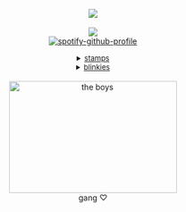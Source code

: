 <div align="center">

![](https://komarev.com/ghpvc/?username=ennis-del-mar&color=f2ddb6&style=plastic&label=✧&base=600)<br>
<br>
<img src="https://file.garden/aEiyzAAiJQqbXoUF/brokeback"><br>
[![spotify-github-profile](https://spotify-github-profile.kittinanx.com/api/view?uid=31blrcsa5a2jfah66gxcy2gdm6he&cover_image=true&theme=novatorem&show_offline=true&background_color=121212&interchange=false&bar_color=b09987&bar_color_cover=false)](https://github.com/kittinan/spotify-github-profile)

<details><summary style="font-size: 13px;" class="mb8"><u>stamps</u> </summary>

<p>
sorry if stamps are repeated i'm kidna stupi d.<br>
<img src="https://camo.githubusercontent.com/cc311d12be8ba74683996d5e3efa3e32b12d3b24b85f3121d52a83d31c374658/68747470733a2f2f66696c652e67617264656e2f5a7663392d5f426b476c3438674153742f74756d626c725f33666139663834386134636339343636396637386534313436373938633961665f37343264633137635f3130302e6a7067"><img src="https://camo.githubusercontent.com/499c4b4f2d53c1ab9f1fab9bdbd432ccbec8fa6f609d0911ac08afe9b08b1cc1/68747470733a2f2f66696c652e67617264656e2f5a7663392d5f426b476c3438674153742f74756d626c725f32346530313239313531323636363435366361313739326462326130396563395f61326466373361315f3130302e706e67"><img src="https://camo.githubusercontent.com/a098b7e8c409c00147cb939be470b2a9e6d1a4da8aa723a1ef35724b780cd13f/68747470733a2f2f66696c652e67617264656e2f5a7663392d5f426b476c3438674153742f74756d626c725f39653464613432363663623833323464306633616632633231343732303830635f34316136666361305f3130302e706e67"><img src="https://camo.githubusercontent.com/97808b82dc1c0578fd484e636e234589db1b3ec6a73e42c797dbc4cc6033651f/68747470733a2f2f66696c652e67617264656e2f5a7663392d5f426b476c3438674153742f676c6f77666163652e676966"><img src="https://camo.githubusercontent.com/e99c5e1a54c541fce65ec905e8788c57552082639ddbb430d54c717ac2a88787/68747470733a2f2f66696c652e67617264656e2f5a7663392d5f426b476c3438674153742f456c657068616e742d7374616d702e676966"><img src="https://camo.githubusercontent.com/c58fa86c85bf92e7c81421a988b7f7250043f7081770ede505488559fd991df7/68747470733a2f2f66696c652e67617264656e2f5a7663392d5f426b476c3438674153742f74756d626c725f33353230653562356330623638663761336666656665653737326638333361305f61336539663965365f3130302e77656270"><img src="https://camo.githubusercontent.com/bbccb36265d65ef47776f022e8dd1c40ea4793edf038aebcb64f2d28818450d7/68747470733a2f2f66696c652e67617264656e2f5a7663392d5f426b476c3438674153742f633131346461333164636439393761643666663639626230613138303338633466363232386437342e706e67"><img src="https://camo.githubusercontent.com/de83394d71a4c79f1b9a264d61fa05ef6e660ca68566d60e8ffce4ca15778fe5/68747470733a2f2f66696c652e67617264656e2f5a7663392d5f426b476c3438674153742f623239366164343665646163366338353432363532613237363136306265363334383564313139322e706e67"><img src="https://camo.githubusercontent.com/ae7f85aa2d84de9abd40b6b3661e572e56298854ad857b9aebaa58080cea165a/68747470733a2f2f66696c652e67617264656e2f5a7663392d5f426b476c3438674153742f34336562303066342e706e67"><img src="https://camo.githubusercontent.com/21f67238eb5ca18221ec1cd0d8601630a853513fd17109cd9fa6b670e6a61829/68747470733a2f2f66696c652e67617264656e2f5a7663392d5f426b476c3438674153742f6231332e706e67"><img src="https://camo.githubusercontent.com/447b059c25a39ce23bc1158f8a833f895f875f29adb0221bf633bf374240e27b/68747470733a2f2f66696c652e67617264656e2f5a7663392d5f426b476c3438674153742f74756d626c725f32346364386366396263346264613162383861356634616265616430313565635f61643332373231375f3130302e6a7067"><img src="https://camo.githubusercontent.com/f902bdb14d2cb47135bdf52ead1cab3a7a21a5a2a29c9be62ce61b6d5a66655e/68747470733a2f2f66696c652e67617264656e2f5a7663392d5f426b476c3438674153742f346463666632656130663163383339303466326330663738346536643433333539633065383932382e676966"><img src="https://camo.githubusercontent.com/f7623acacedb065d0cb6a21b5ff1f5e98505c6d0656ceacbccfb830b577ce254/68747470733a2f2f66696c652e67617264656e2f5a7663392d5f426b476c3438674153742f623731336463653332303437383463383162303436383235616633623363376363666537386466392e676966"><img src="https://camo.githubusercontent.com/e93ead2f1c19ef1c7484294f858c2262859d5e751831c98aea53490476834a75/68747470733a2f2f66696c652e67617264656e2f5a7663392d5f426b476c3438674153742f373564666132303736616433393461383061356563316130303039393631333230373635643636612e676966"><img src="https://camo.githubusercontent.com/1a2943fecade7135d00a99947b3b40d8ba0bf602161d593c946d3f652940866a/68747470733a2f2f66696c652e67617264656e2f5a7663392d5f426b476c3438674153742f74756d626c725f696e6c696e655f6f6e74346d77365373773175357276776a5f3530302e676966"><img src="https://camo.githubusercontent.com/b732639b40b9dd180f63a7932ac73c6dcb0723d38e49465f5385102336134620/68747470733a2f2f66696c652e67617264656e2f5a7663392d5f426b476c3438674153742f73696d6f6e2e676966"><img src="https://camo.githubusercontent.com/a6fcb94e5c9d1848bf4752b9f5e6f0f1214b3ddb9d20c6ebe2609c71d0d685ce/68747470733a2f2f66696c652e67617264656e2f5a7663392d5f426b476c3438674153742f643438633631626261343761646234356435373033313030623537636639623635353433363831342e706e67"><img src="https://camo.githubusercontent.com/f92aaacdfc3856beed3bb00194c9dc04bc4d37bc44d96c084562a5f2513f4c14/68747470733a2f2f66696c652e67617264656e2f5a7663392d5f426b476c3438674153742f6775696e65612e676966"><img src="https://camo.githubusercontent.com/f332484c1b89c0d65b6b75cc15034f6874a58fa80aeb4a696987759562ca6697/68747470733a2f2f66696c652e67617264656e2f5a7663392d5f426b476c3438674153742f6c75762d7a6f6d62696573312e6a7067"><img src="https://camo.githubusercontent.com/618aa25221dcebfd3cac8f0ee519d744247f0bb8fcff706ebb0471a12108e3b9/68747470733a2f2f66696c652e67617264656e2f5a7663392d5f426b476c3438674153742f656d6f73686176656665656c696e68322e676966"><img src="https://camo.githubusercontent.com/a232b5795e48b4ee2c46ea37e4ed7db80fed91f8a274c020ed4c9320591f4365/68747470733a2f2f66696c652e67617264656e2f5a7663392d5f426b476c3438674153742f6361727365617468656164726573742e6a7067"><img src="https://camo.githubusercontent.com/8b76dbec2d4462f1ace0df0ef1197ac6f8a4fe9ed0308cfa03b6af1910c979dd/68747470733a2f2f66696c652e67617264656e2f5a7663392d5f426b476c3438674153742f7072696e636573732e676966"><img src="https://camo.githubusercontent.com/5aa41693ea6f641fc727fc9cc9e90a8d82390f1974ca3c0d6b9c57a6bb01381e/68747470733a2f2f66696c652e67617264656e2f5a7663392d5f426b476c3438674153742f333839323439313531343034636663363937626164336566333130636530643537616637376561342e676966"><img src="https://camo.githubusercontent.com/184625a9341ff18affbd88c0bc2aa50c5b520bf637b403ecfd960d92290e7eef/68747470733a2f2f66696c652e67617264656e2f5a7663392d5f426b476c3438674153742f6c656f706172645f7072696e742e706e67"><img src="https://camo.githubusercontent.com/97024391f44fb1207cf1ca8d4d0208a2df634c6cad7d778dc45fc9254dbf34f9/68747470733a2f2f66696c652e67617264656e2f5a7663392d5f426b476c3438674153742f6e65706574612e676966"><img src="https://camo.githubusercontent.com/72ff32ce68266f23c4ce2a0782e8f09406b3d0bcfd4fe6f36e5f869847d5144d/68747470733a2f2f66696c652e67617264656e2f5a7663392d5f426b476c3438674153742f616561656165616561772e706e67"><img src="https://camo.githubusercontent.com/95d4ad3c7e491aaabf4e111567bfe74c9ef3d5b60f400662b34af458b39ae756/68747470733a2f2f66696c652e67617264656e2f5a7663392d5f426b476c3438674153742f333435346565306362393637313332663630623036636632363562636338623437613331313264622e676966"><img src="https://camo.githubusercontent.com/ac70ac568b454804c4ab5df90f6d18b92325c5d9e9eeb4de56073a428d7787bf/68747470733a2f2f66696c652e67617264656e2f5a7663392d5f426b476c3438674153742f3278444d66794d2e6a7067"><img src="https://camo.githubusercontent.com/8f7a691aea56d79a379b77a31e42a9795c9e2583a29b128f54f1561a7c33e9db/68747470733a2f2f66696c652e67617264656e2f5a7663392d5f426b476c3438674153742f36383164353932302e676966"><img src="https://camo.githubusercontent.com/f4c063bea5fb15da6656a77a318de2b1a1dee58560492dd23f4344f03b82531f/68747470733a2f2f66696c652e67617264656e2f5a7663392d5f426b476c3438674153742f64633833356a372d63323336623833662d373265372d343264392d613135662d3763393466653964376237612e706e67"><img src="https://camo.githubusercontent.com/9fc08ecc134cffcb978128d999cba73241a4ec2952be35dcd69b7b3bbfb6f416/68747470733a2f2f66696c652e67617264656e2f5a7663392d5f426b476c3438674153742f643270643268652d62323834633363622d303130642d343466322d613936332d6466613164356531383562642e676966"><img src="https://camo.githubusercontent.com/24f5635d35cc96df7485b515bdb61ecae39b4cd3349742771131396f521292ec/68747470733a2f2f66696c652e67617264656e2f5a7663392d5f426b476c3438674153742f6461726b5f74726565735f7374616d705f62795f673072656830756e645f64386a6363766b2d66756c6c766965772e706e67"><img src="https://camo.githubusercontent.com/166258db466de5b0dd17bfb987ea02b20ee4b38e3250d6eef7f6936f169e2bd5/68747470733a2f2f66696c652e67617264656e2f5a7663392d5f426b476c3438674153742f35336332663638302e706e67"><img src="https://camo.githubusercontent.com/9c7e86fd43b3250af3e133b037bc8a6198eedde79332da931b333a2b12fd5382/68747470733a2f2f66696c652e67617264656e2f5a7663392d5f426b476c3438674153742f666f726573745f6165735f7374616d705f62795f616d656b696e5f64396f6b3578322d66756c6c766965772e706e67"><img src="https://camo.githubusercontent.com/66eb830f059604f83fb5d6a2e1458729545f72f3f3243c85ead4cc5da8d3fd56/68747470733a2f2f66696c652e67617264656e2f5a7663392d5f426b476c3438674153742f6464376533767a2d34363933656536372d363565332d343764662d383734652d6135363463323361653164392e706e67"><img src="https://camo.githubusercontent.com/816500c61fe6b5167693ea1aa0df997379a0447ab188b8852292274c034dbeed/68747470733a2f2f66696c652e67617264656e2f5a7663392d5f426b476c3438674153742f737461726c69676874732e706e67"><img src="https://camo.githubusercontent.com/ce30e8fe25fb51e0c8403ebfbbf6cb202b223e7e1aa8f8dd26410baa3d89bcc6/68747470733a2f2f66696c652e67617264656e2f5a7663392d5f426b476c3438674153742f66756e6e795f6e6f697365735f62795f6372316b6b33745f643430706267372e706e67"><img src="https://camo.githubusercontent.com/811c7e3890fde8746a97efc59463c4e0bd4c597ab61e980d399bbb715fd26f3c/68747470733a2f2f66696c652e67617264656e2f5a7663392d5f426b476c3438674153742f6973776561722e676966"><img src="https://camo.githubusercontent.com/98fc7f1c8a80767d794bf7d615566fe870c2e0072b4a65702e77ed7c350240b6/68747470733a2f2f66696c652e67617264656e2f5a7663392d5f426b476c3438674153742f74756d626c725f66613262383365653330393534333537643139383864653033646530333861615f32376232613238665f3130302e706e67"><img src="https://camo.githubusercontent.com/a7fcc73f8b18ff37dfbdb5a88eaa767d181b1b97b45f1caff5f21a5247f1a8fe/68747470733a2f2f66696c652e67617264656e2f5a7663392d5f426b476c3438674153742f74756d626c725f39646366373833626464343364336665666636373634343136333162356230375f38323830393665305f3130302e6a7067"><img src="https://camo.githubusercontent.com/6ac29a4e004496c2d266850e2a3e45ae7b789a964a5550828670edc25a16e0cf/68747470733a2f2f66696c652e67617264656e2f5a7663392d5f426b476c3438674153742f74756d626c725f35366534356533613137333532386235353036353732393935633635393430615f31323331633733665f3130302e77656270"><img src="https://camo.githubusercontent.com/eb30aaeaecb94c7b458bdaa57441751fd2589c3551d57a3c91559a3b90e1e182/68747470733a2f2f66696c652e67617264656e2f5a7663392d5f426b476c3438674153742f74756d626c725f31643533643331326530633337343863363862616661643736616464353264305f65363835353433305f3130302e706e67"><img src="https://camo.githubusercontent.com/dfe325ed8634283895a75e0203e6a8b2af87b215ba302bca264e19ad99f2df8b/68747470733a2f2f66696c652e67617264656e2f5a7663392d5f426b476c3438674153742f74756d626c725f35656461646533623438363134386561313836633663333661646532646234665f61343662636235305f3130302e706e67"><img src="https://camo.githubusercontent.com/fd3982a54c95903351a6cad4bd546c98d1d412bb5c8405b320714277ce27eeeb/68747470733a2f2f66696c652e67617264656e2f5a7663392d5f426b476c3438674153742f74756d626c725f32643836666465396563336165326235643866633634376263653331373663325f65313464613638335f3130302e706e67"><img src="https://camo.githubusercontent.com/7507e9923a971647a7f7c0f71b55ff6dd6e469839e7e43bb656e6211e85b5b9d/68747470733a2f2f66696c652e67617264656e2f5a7663392d5f426b476c3438674153742f74756d626c725f38383330333032323434383432636263346336646366303834626566633838665f34626634316534385f3130302e706e67"><img src="https://camo.githubusercontent.com/33b1eb7d34cb12a859115c08b252e797d708e9ed71ccbf3774011502e6a53345/68747470733a2f2f66696c652e67617264656e2f5a7663392d5f426b476c3438674153742f74756d626c725f65333663313033333231633535346536383137663331333237656233376330365f38373366313566375f3130302e706e67"><img src="https://camo.githubusercontent.com/988dafbf2b846573198ac3d4bb3ac33693e29a95589bfbee320dd25044086269/68747470733a2f2f66696c652e67617264656e2f5a7663392d5f426b476c3438674153742f74756d626c725f34653231313062326565623463333433663764356161376566343835613732375f33393763613763315f3130302e706e67"><img src="https://camo.githubusercontent.com/12d7bef9595b689a07e1e8cc2762f81ae5e6ca0607af8b81aef7bec3ab70b0d7/68747470733a2f2f66696c652e67617264656e2f5a7663392d5f426b476c3438674153742f74756d626c725f65336665613835333065353334336433393636396431326234356639333533305f37336562623133625f3130302e6a7067"><img src="https://camo.githubusercontent.com/7c7259282f2b26bfa8dd15610db603e99b6802d62da570a795e6f0a0bcba2ed5/68747470733a2f2f66696c652e67617264656e2f5a7663392d5f426b476c3438674153742f6438352e706e67"><img src="https://camo.githubusercontent.com/3fdda8608659ed4fadb20c508a0c6eeb7e456ea682bacb5e3e58f98c9a7ec4b7/68747470733a2f2f66696c652e67617264656e2f5a7663392d5f426b476c3438674153742f33326135366336632e676966"><img src="https://camo.githubusercontent.com/973a0a7a14b997286116b3ad300328ca7bcb1252d3d9568024b0e43922b1ca68/68747470733a2f2f66696c652e67617264656e2f5a7663392d5f426b476c3438674153742f30396664353139342e706e67"><img src="https://camo.githubusercontent.com/a0fc6d9eaa53b09848ef0b9e1fd27c19c699324f5d23d93e4d3aff69bee68f9a/68747470733a2f2f66696c652e67617264656e2f5a7663392d5f426b476c3438674153742f64396534393232382e706e67"><img src="https://camo.githubusercontent.com/12c3bd78ed30fefaa4a5b01447730ad6180e53475e46808734023aa74ddb33c3/68747470733a2f2f66696c652e67617264656e2f5a7663392d5f426b476c3438674153742f6434313869667a2d35333930633730652d323730372d343636332d626566362d3534663366646164366665622e676966"><img src="https://camo.githubusercontent.com/dc3f6a47ecf2615128ff5aa05e1b98e1240313c109658a642418b897c64f8949/68747470733a2f2f66696c652e67617264656e2f5a7663392d5f426b476c3438674153742f2535455f2535455f7374616d702e676966"><img src="https://camo.githubusercontent.com/907f48887f6a98c815b80f9e0e754e3007387988b794a5876c8100848a87d702/68747470733a2f2f66696c652e67617264656e2f5a7663392d5f426b476c3438674153742f6436366461736f2d66636464643333392d363163342d343862662d623061382d3430323162346565306365362e676966"><img src="https://camo.githubusercontent.com/bef0988df1262f3793f92bc300b33ad1eeba4ef9127a141cd47f122a266e7a51/68747470733a2f2f66696c652e67617264656e2f5a7663392d5f426b476c3438674153742f62657468796c5f7374616d705f62795f7468656e6f6f646c65726562656c5f6438343031307a2d66756c6c766965772e706e67"><img src="https://camo.githubusercontent.com/080131807595dcc33d0c71033f2b61b455834f6448fac40bf378978573d46a76/68747470733a2f2f66696c652e67617264656e2f5a7663392d5f426b476c3438674153742f63726169675f785f74686f6d61735f7374616d705f62795f756e697465647374617465736b69645f6464637378737a2d66756c6c766965772e706e67"><img src="https://camo.githubusercontent.com/d3548667e9aa9fd0fbc0634935f94d00b8cb4b6e50302d322f30608b4707d18c/68747470733a2f2f66696c652e67617264656e2f5a7663392d5f426b476c3438674153742f646339673774772d64326138376632652d643138392d346430632d613561352d6332623465313161623433652e676966"><img src="https://camo.githubusercontent.com/0d540f948396bb696a6e2862bcc7c54c273ced38c51e19b619de83ce311b3abd/68747470733a2f2f66696c652e67617264656e2f5a7663392d5f426b476c3438674153742f63726169675f7475636b65725f7374616d705f62795f736b796c69696e65735f64326e6c30716d2d66756c6c766965772e706e67"><img src="https://camo.githubusercontent.com/b0854f2b638ffe30d3e0f65fb5b0b387b514f9048a107ce13dadc057f2a14eef/68747470733a2f2f66696c652e67617264656e2f5a7663392d5f426b476c3438674153742f64326a677534702d31383361333938622d393364382d343363642d623263332d3234616135613430326437382e676966"><img src="https://camo.githubusercontent.com/15177bd6ff7947d9d771d60d213c3513ab49ef184f58a559433e7e8e444281dd/68747470733a2f2f66696c652e67617264656e2f5a7663392d5f426b476c3438674153742f646f6e6e69655f6461726b6f5f7374616d705f62795f747275626273795f6434666e7879742d66756c6c766965772e706e67"><img src="https://camo.githubusercontent.com/95b0391765a2bc594b5d648bffe7baaff68d871bd778863be14506b14e2e46ca/68747470733a2f2f66696c652e67617264656e2f5a7663392d5f426b476c3438674153742f636f775f7374616d705f62795f7468656d61736b6564616e6464616d6e65645f646872387364682d66756c6c766965772e706e67"><img src="https://camo.githubusercontent.com/be5b63dc9fba2fa6e442c98a6236881c55c6c65e860ed3a4a02ae434da55fb35/68747470733a2f2f66696c652e67617264656e2f5a7663392d5f426b476c3438674153742f736e75666b696e5f7374616d705f62795f627567676f735f64396c397238372d66756c6c766965772e706e67"><img src="https://camo.githubusercontent.com/d284f80f1db54a39fff874bd7c0761e86bb1be10b2dfe63bab6c5cfa8b1ba590/68747470733a2f2f66696c652e67617264656e2f5a7663392d5f426b476c3438674153742f656e6e69732532302831292e706e67"><img src="https://camo.githubusercontent.com/b83128a7da34b30238f1e10ecd67f1edb8e977630c9b19f536db91ee964fed2e/68747470733a2f2f66696c652e67617264656e2f5a7663392d5f426b476c3438674153742f656e6e69736a61636b2532302831292e676966"><img src="https://camo.githubusercontent.com/bd50325c2ccab46fe8062255a5118572a28150f6c17635220504a60c2d8a90dc/68747470733a2f2f66696c652e67617264656e2f5a7663392d5f426b476c3438674153742f646a65357964752d31306334666566352d366134332d343036632d613132342d6239613066333165356361302532302831292e676966"><img src="https://camo.githubusercontent.com/14ef1106a58929b9df8a85fe9d285ffedb9260b32d90c6bf2f0dceb20f30e91f/68747470733a2f2f66696c652e67617264656e2f5a7663392d5f426b476c3438674153742f7374616d70253230283333292e676966"><img src="https://camo.githubusercontent.com/5ed8be285871f69028afab42f5959f521444dbac2a686c01d3c9dd51188a6a8f/68747470733a2f2f66696c652e67617264656e2f5a7663392d5f426b476c3438674153742f65373064356362322e706e67"><img src="https://camo.githubusercontent.com/7043ed7cbbf5f62ccdd55312666cbe6e6c647d54692409d6717c5e39a988b665/68747470733a2f2f66696c652e67617264656e2f5a7663392d5f426b476c3438674153742f323832656464326339623064636534396634353837656137306563623538626232376538343736622e706e67"><img src="https://camo.githubusercontent.com/e9dd82201fc86680e5a177406f032f6d46c22ce896515d67c634a1889bb87985/68747470733a2f2f66696c652e67617264656e2f5a7663392d5f426b476c3438674153742f353635366536396563616263313362346138386638363933383262633839346335653132373832392e706e67"><img src="https://camo.githubusercontent.com/b30341113dbddf5b57f81b9b3925548f3e78c5cd6bc3bd4d56bdd427c256929f/68747470733a2f2f66696c652e67617264656e2f5a7663392d5f426b476c3438674153742f37323433353535385f7538642e706e67"><img src="https://camo.githubusercontent.com/9528ab7981319050f8063725fca8cd6b82c0e1464371e59e4628aa68e8e760c2/68747470733a2f2f66696c652e67617264656e2f5a7663392d5f426b476c3438674153742f66373834653230665f6f726967696e616c2e676966"><img src="https://camo.githubusercontent.com/1e66c2e9afbb02a4e60cbd6e581e0b207aba678788d888fbff127307120394a6/68747470733a2f2f66696c652e67617264656e2f5a7663392d5f426b476c3438674153742f74756d626c725f696e6c696e655f7067726165356d52686131763131646a785f3534302e706e67"><img src="https://camo.githubusercontent.com/4da24f8507c431682f14de0af0cc51f267fed31ea9fd3e6926d4790df299696b/68747470733a2f2f66696c652e67617264656e2f5a7663392d5f426b476c3438674153742f646177327438332d62373632336433612d353639662d343634652d386666302d3031646362366531653666342e706e67"><img src="https://camo.githubusercontent.com/aa1e9bef28f004d5d404f1e45cde9d36b15cac66974f479047609136c54c525f/68747470733a2f2f66696c652e67617264656e2f5a7663392d5f426b476c3438674153742f74756d626c725f30626331633037386462656332353161626535323230346166376530333836635f36643833333266365f3130302e706e67"><img src="https://camo.githubusercontent.com/5b42da672ca1bad6628756f1aa822233145d522ca036754c9b8dc7995122706b/68747470733a2f2f66696c652e67617264656e2f5a7663392d5f426b476c3438674153742f6436626e3974312d32616464333961322d313934662d343733392d393138622d6139383962613262333430312e676966"><img src="https://camo.githubusercontent.com/bb39dd3acdd79d8eec934cac9fb2e0d78dd23f40faf145ac56d681fa79227592/68747470733a2f2f66696c652e67617264656e2f5a7663392d5f426b476c3438674153742f6234322e676966"><img src="https://file.garden/aEiyzAAiJQqbXoUF/tumblr_pxp4oopGC71xbgu08o7_100.webp"><img src="https://camo.githubusercontent.com/8074e937ec7cb10b9cec97b61054f8b5f8a5aa69ff7d7328214cdb82ec5c3d85/68747470733a2f2f66696c652e67617264656e2f5a7663392d5f426b476c3438674153742f47422d372d514d4d622d4d414535782d4c2e706e67"><img src="https://camo.githubusercontent.com/37611ea34f26d0df04ccf6e3e6e23693b3d721c9ac0cd8aaa596b11ffd1554a6/68747470733a2f2f66696c652e67617264656e2f5a7663392d5f426b476c3438674153742f4a537574545a502e706e67"><img src="https://camo.githubusercontent.com/a1c73bfbfdb7c4ccd66d48d48bfb5f993f9b1eb067e19c3eb018e49a4f7bf3c3/68747470733a2f2f66696c652e67617264656e2f5a7663392d5f426b476c3438674153742f54756d626c722d6c2d3137363334373534333836383937312e706e67"><img src="https://camo.githubusercontent.com/f65a0135de09081e9ad085ddc24e57ed28ac75167c42a9e9d8d9ecb979a01495/68747470733a2f2f66696c652e67617264656e2f5a7663392d5f426b476c3438674153742f6431706d6472322d38666666633636652d353830642d343764332d383836382d3735353935386266653438342e676966"><img src="https://camo.githubusercontent.com/8d344c163cde1c6989095c03c4c83c5f3d35edf0fcf6e284729c2c821c9f6925/68747470733a2f2f66696c652e67617264656e2f5a7663392d5f426b476c3438674153742f5374616d702d74656d706c6174652e706e67"><img src="https://camo.githubusercontent.com/cc1c14671d9dfc8be9dca31c033e2c1700f29681a79cbb8975b13d1271220200/68747470733a2f2f66696c652e67617264656e2f5a7663392d5f426b476c3438674153742f6467716d6d71732d31323962346162642d346230632d343735382d623566662d6463306139313338663639342e706e67"><img src="https://camo.githubusercontent.com/4be7f83c9fc9a001e93e2482dc70443f96df07a5ef4b23cf505b91be270a54b2/68747470733a2f2f66696c652e67617264656e2f5a7663392d5f426b476c3438674153742f646271766172352d39353063633237372d343864362d346434612d626662362d6666383037373037316362362e676966"><img src="https://camo.githubusercontent.com/261d1c95c80e0d82a9caf5e138122062edff961495da5daec50fdee1b3c0424a/68747470733a2f2f66696c652e67617264656e2f5a7663392d5f426b476c3438674153742f6579656c696e65722d7374616d702d62792d6b657a7a692d726f73652d643166343533612d66756c6c766965772e706e67"><img src="https://camo.githubusercontent.com/53ac5060e03ffb6af528ce38c2468b85c17a7598981b9c5148592202f294d73b/68747470733a2f2f66696c652e67617264656e2f5a7663392d5f426b476c3438674153742f646234676839792d32366539646337342d313339352d343931662d613034652d3237643465316134653232612e706e67"><img src="https://camo.githubusercontent.com/71f1eda25fd1df9a2217cc304f482b5669c0c083c2fe44420df6fe181a96d8fe/68747470733a2f2f66696c652e67617264656e2f5a7663392d5f426b476c3438674153742f643230656973302d35396533323834342d633862332d346464322d613733302d6233366433376266376662662e676966"><img src="https://camo.githubusercontent.com/34354a00e8397f103258cb63e4c950b7d8e9c0ed839485be802eb6f8a73d38c3/68747470733a2f2f66696c652e67617264656e2f5a7663392d5f426b476c3438674153742f6775696e6561322e676966"><img src="https://camo.githubusercontent.com/a7f46292f1fb4a257a7b6ef62fc90481fcd654e313000b892362bb0430e89e71/68747470733a2f2f66696c652e67617264656e2f5a7663392d5f426b476c3438674153742f646a357574657a2d61323634626133642d636437662d346638372d623934642d3131666439333862613338642e706e67"><img src="https://camo.githubusercontent.com/41cb9373eda1fbd45e4e61e92aebd60ec0b80f043b82b4ec75f18713549700b5/68747470733a2f2f66696c652e67617264656e2f5a7663392d5f426b476c3438674153742f635043726238362e706e67"><img src="https://camo.githubusercontent.com/4fee13e7ba715768fa672be0e9db6ec4236588a94017c87684e6f7ffc182d656/68747470733a2f2f66696c652e67617264656e2f5a7663392d5f426b476c3438674153742f6f726e616d656e742e706e67"><img src="https://camo.githubusercontent.com/58ea84578f4208b8f564c0286318c2385573b88b040581c395ea211ef3fc7bf5/68747470733a2f2f66696c652e67617264656e2f5a7663392d5f426b476c3438674153742f626c696e6b626c696e6b2e676966"><img src="https://camo.githubusercontent.com/04f3dd6101fae67d4c294fdc21ed4f21daacc4bb7a738b271b9d88b748920058/68747470733a2f2f66696c652e67617264656e2f5a7663392d5f426b476c3438674153742f6237316a30596f2e676966"><img src="https://camo.githubusercontent.com/61daec5d62780e9ad98d7e30fe2cfec47869762680b213e48c31db95d1da6d0b/68747470733a2f2f66696c652e67617264656e2f5a7663392d5f426b476c3438674153742f396747496852472e706e67"><img src="https://camo.githubusercontent.com/b19443eb7d0b55c135ae1f9510189b21b6f14d5aeae7e9d88352008dc0591a59/68747470733a2f2f66696c652e67617264656e2f5a7663392d5f426b476c3438674153742f4851574a4a67352e676966"><img src="https://camo.githubusercontent.com/cb6e83f6429f453394069b137cf28e088ddd26848cea25a62442e671f072121f/68747470733a2f2f66696c652e67617264656e2f5a7663392d5f426b476c3438674153742f633552423059362e706e67"><img src="https://camo.githubusercontent.com/da4bdf2cb7554d0d7e67c20da6066be4ad57935a92d6ec0dcbd56caf8d719eda/68747470733a2f2f66696c652e67617264656e2f5a7663392d5f426b476c3438674153742f74756d626c725f64616336646463373363383964303361393436306537626565313632323238615f36393865326665325f3130302e706e67"><img src="https://camo.githubusercontent.com/f201e017d099feec5e82f641e47195bd1b8707d48e4d309163aca03fe8215a82/68747470733a2f2f66696c652e67617264656e2f5a7663392d5f426b476c3438674153742f636c6f75642e706e67"><img src="https://camo.githubusercontent.com/306fe1d9ff042748b75e6bf42f22a533225d0c82374ad9450af6631fdf1ff628/68747470733a2f2f66696c652e67617264656e2f5a7663392d5f426b476c3438674153742f326534623439366633656664376564633764613839643365666530353636326265306563323634322e676966"><img src="https://camo.githubusercontent.com/3793257e7fb9c594b79de5b73b95bd08f0f0cb697134bd6772634c98fa2cf54c/68747470733a2f2f66696c652e67617264656e2f5a7663392d5f426b476c3438674153742f6669676874636c75622e676966"><img src="https://camo.githubusercontent.com/8e1173638bcbcd79819d6cef12d6c813ebaf8cb86bacc920145a4f40e665c23b/68747470733a2f2f66696c652e67617264656e2f5a7663392d5f426b476c3438674153742f73696c6c792e706e67"><img src="https://camo.githubusercontent.com/9590b7fae8fba377f83c9773390209f39d2076e40207b5b0289b815df91663b0/68747470733a2f2f66696c652e67617264656e2f5a7663392d5f426b476c3438674153742f79742d626f7878792e706e67"><img src="https://camo.githubusercontent.com/408a141164789ddf9b7c030d522fb4565097d2de7b3ffa89e4d615ef68318645/68747470733a2f2f66696c652e67617264656e2f5a7663392d5f426b476c3438674153742f736f75746865726e676f7468696331352e706e67"><img src="https://camo.githubusercontent.com/b5de0204e668f61d8acaa484d519ff850a450a972442efeacc2eb4e09483d42a/68747470733a2f2f66696c652e67617264656e2f5a7663392d5f426b476c3438674153742f643772356d31642d61353532653664362d376233352d343030652d393434352d6239326665333336336536392e706e67"><img src="https://camo.githubusercontent.com/8badc5894b6e3baa7513842fe0a865efb94f1860d3032eb0a0113182388fb455/68747470733a2f2f66696c652e67617264656e2f5a7663392d5f426b476c3438674153742f6374726c7a2e706e67"><img src="https://camo.githubusercontent.com/3b04e7b1f0cdfe8a45fe16d2b987de9a14ea21d84b6a322d49b54cd48ea5f360/68747470733a2f2f66696c652e67617264656e2f5a7663392d5f426b476c3438674153742f656d6f392e676966"><img src="https://camo.githubusercontent.com/429c1cf6c4f8633f1eedf7068c740ff5ee964c63918019819744849c89fbb786/68747470733a2f2f66696c652e67617264656e2f5a7663392d5f426b476c3438674153742f5746534c4567722e676966"><img src="https://camo.githubusercontent.com/4e64e84f9f378aaf2d78d80bbb9e1dfe6aa423124dc88970073b6b9ff7546404/68747470733a2f2f66696c652e67617264656e2f5a7663392d5f426b476c3438674153742f74756d626c722d34336434343666306364613439323133306437303465623765373265353438392d36373634633234612d3130302e706e67"><img src="https://camo.githubusercontent.com/f4c909a1884b1f2bf1548edaaa54e73cbcde784c8f0e632bc613fb89152c01e2/68747470733a2f2f66696c652e67617264656e2f5a7663392d5f426b476c3438674153742f64366a6a75367a2d65343938666539382d356632612d346334662d623035382d6135616637663932363235362e706e67"><img src="https://camo.githubusercontent.com/bceefabd03d8f1c7aea0b3b1e617febb0620bf8f78dace90e202cf88873f086f/68747470733a2f2f66696c652e67617264656e2f5a7663392d5f426b476c3438674153742f54756d626c725f6c5f3132303533383731323235313132312e676966"><img src="https://camo.githubusercontent.com/5c0d883b3c000768127c70125677933a168a324652f4ea90a3764fbd29a7bddc/68747470733a2f2f66696c652e67617264656e2f5a7663392d5f426b476c3438674153742f74756d626c725f62626637623434306461353437666532663232323337323832343535353565345f33616363386530355f3130302e77656270"><img src="https://camo.githubusercontent.com/6437b7a6460aa36a67b83cf799e84caeef3188e8251cc4179af9fc19fb0c3757/68747470733a2f2f66696c652e67617264656e2f5a7663392d5f426b476c3438674153742f54756d626c725f6c5f3132303533373339393532333534322e676966"><img src="https://camo.githubusercontent.com/6bc5fd505f1750f1f53ab5ee0892663b70b95afdbe13d02503156e563706e943/68747470733a2f2f66696c652e67617264656e2f5a7663392d5f426b476c3438674153742f643437306134712d38643239306132362d626230632d346565362d613936612d6138663431353138356637352e676966"><img src="https://camo.githubusercontent.com/1c456f14cc2c01651894f195b75bc40a98df96fd44c5228f1e96df53da32df0c/68747470733a2f2f66696c652e67617264656e2f5a7663392d5f426b476c3438674153742f54756d626c725f6c5f3132303533363330323338323133312e676966"><img src="https://camo.githubusercontent.com/30a98e2ad57eeb405561b60c7ba975222ee149dee2abe79a24f025f848b746c2/68747470733a2f2f66696c652e67617264656e2f5a7663392d5f426b476c3438674153742f6579656c696e65722e706e67"><img src="https://camo.githubusercontent.com/4c5decaa01e86c2ad5aef2fbf6ca63294299398c501792d957461d99716a39b1/68747470733a2f2f66696c652e67617264656e2f5a7663392d5f426b476c3438674153742f6431336a3971622d61303833346136652d313237302d346266662d383432372d6461363430306334313931362e676966"><img src="https://camo.githubusercontent.com/3b0f194b19b358e41a0d972073fbce699bf4228a780e4681a25b1099640c3845/68747470733a2f2f66696c652e67617264656e2f5a7663392d5f426b476c3438674153742f74756d626c725f63393936613738326139623662653732643333343766363562643664373938635f31623065623361665f3130302e706e67"><img src="https://camo.githubusercontent.com/40a02ccfa877be18f2f2f53521ce0c7865129904f5b5b79daeb4c5ebf938029d/68747470733a2f2f66696c652e67617264656e2f5a7663392d5f426b476c3438674153742f74756d626c725f61306564306265656363343063303861333065316561633431663431366638315f32366237393033665f3130302e706e67"><img src="https://camo.githubusercontent.com/885135c33786226662cd88a72725afceca88f4fdf0a0c04b98f3959dfd948778/68747470733a2f2f66696c652e67617264656e2f5a7663392d5f426b476c3438674153742f74756d626c725f66313135323532303935323531386139663134386134346235383037626133375f33376562653362655f3130302e77656270"><img src="https://camo.githubusercontent.com/9946fbe211362e0a0314eb1e00138a0cf3d005ff61a37c991aaba2e245162004/68747470733a2f2f66696c652e67617264656e2f5a7663392d5f426b476c3438674153742f7374616d705f5f5f6578637573655f6d795f71756965746e6573735f62795f66756c6c6d6574616c5f7068616e746f6d5f64316c666d77752d66756c6c766965772e706e67"><img src="https://camo.githubusercontent.com/90714406e6709414ba66cbd7909f201549e53dde0f87e2e8a29e2281070fdffe/68747470733a2f2f66696c652e67617264656e2f5a7663392d5f426b476c3438674153742f494d472d383933392e706e67"><img src="https://camo.githubusercontent.com/92167ea7541d57b533731588812bebbb14ba2b4b03c9e94738868d203f71d00f/68747470733a2f2f66696c652e67617264656e2f5a7663392d5f426b476c3438674153742f643263357a64732d38393030396637382d333662662d343961362d613234342d6534653831616135616230632e676966"><img src="https://camo.githubusercontent.com/96264b3729971a9d0630575a8ab0ccbbf45d24312d431e898c31408ea6b05d3d/68747470733a2f2f66696c652e67617264656e2f5a7663392d5f426b476c3438674153742f74756d626c725f32326237313761346236663834363162316133386362373036336234616339355f38616230623333365f3130302e6a7067"><img src="https://camo.githubusercontent.com/0f52c884ae2a60b759044a86e9e5a84c11fa4b7dda64595da8b8aa5302a1c7db/68747470733a2f2f66696c652e67617264656e2f5a7663392d5f426b476c3438674153742f54756d626c725f6c5f3132303534323732373334393930362e676966"><img src="https://camo.githubusercontent.com/b6871f58c37a76f3df132eed0612149518c37ac33628d48c00e3fe582a5e8790/68747470733a2f2f66696c652e67617264656e2f5a7663392d5f426b476c3438674153742f37653861333537622e706e67"><img src="https://camo.githubusercontent.com/b50cb5c559c19f2954fe399226416dbc839ce734daa315dc49287d98591257f3/68747470733a2f2f66696c652e67617264656e2f5a7663392d5f426b476c3438674153742f726566726573682e676966"><img src="https://camo.githubusercontent.com/0e95b1f0283e2919ef78a4352d38a5be7bd4362defd7ff306e09ae04f6fe7731/68747470733a2f2f66696c652e67617264656e2f5a7663392d5f426b476c3438674153742f74756d626c725f33623663373030313964663365376530326530666462646162323236383132325f64386662373230635f3130302e706e67"><img src="https://camo.githubusercontent.com/e17fb87bfe7070139183b57ddb026d39b903a0383313bf153d9320e4cf945116/68747470733a2f2f66696c652e67617264656e2f5a7663392d5f426b476c3438674153742f34343430353636305f774a732e706e67"><img src="https://camo.githubusercontent.com/c52259bcc3701c00a59383204d46f7fe75d106189b523e02452c71b4d972a972/68747470733a2f2f66696c652e67617264656e2f5a7663392d5f426b476c3438674153742f74756d626c725f30633164626137386338623432356638333830323838353836373932396630375f30613764373965385f3130302e77656270"><img src="https://camo.githubusercontent.com/a184decb7ae4bab11874de91b163d29e86c1e1b99a8ebc6a8c8812d1b75c3373/68747470733a2f2f66696c652e67617264656e2f5a7663392d5f426b476c3438674153742f74756d626c725f38386164383632633034333439316331303636323932336439303637613835665f32633238313334305f3130302e706e67"><img src="https://camo.githubusercontent.com/ddafe81cb814572c16b631260fe0c6794dcbb8d696354acb7f1951368e5518a6/68747470733a2f2f66696c652e67617264656e2f5a7663392d5f426b476c3438674153742f556e7469746c65643633352d32303233303532393135353035302e706e67"><img src="https://camo.githubusercontent.com/d3f879421b90fe34a14aae099635a1da709eb0651a0aa11a7ccf0b7ae1ae9bbe/68747470733a2f2f66696c652e67617264656e2f5a7663392d5f426b476c3438674153742f6a6f686e626c756e742e676966"><img src="https://camo.githubusercontent.com/f954bc9a574deb23a93db4010a5c6999b1fa2300954ca39050304235935f88e3/68747470733a2f2f66696c652e67617264656e2f5a7663392d5f426b476c3438674153742f7374616d705f706172616d6f72652e706e67"><img src="https://camo.githubusercontent.com/125b27bf24868bdc25da7c14981484a614753f7d1049caaf477dc3687fbfc3ef/68747470733a2f2f66696c652e67617264656e2f5a7663392d5f426b476c3438674153742f695f6c6f76655f736e6f775f5f62795f695f7374616d702d64327a706a78382e676966"><img src="https://camo.githubusercontent.com/0374803db6eee62a949bc21f1001bc8d00bd02045e7bedfe3a2e8c4dfc0489c2/68747470733a2f2f66696c652e67617264656e2f5a7663392d5f426b476c3438674153742f643536613165392d63363936653363612d666163362d346362622d393131312d6534343737323138633034382e676966"><img src="https://camo.githubusercontent.com/211874ce6bde8ab95bb2abfc7216c46790fcdd52c6172cdddb04fb0bb37558b8/68747470733a2f2f66696c652e67617264656e2f5a7663392d5f426b476c3438674153742f6468376a7768782d62356461303432342d626433372d343735622d623034612d6238316462326331393735342e676966"><img src="https://camo.githubusercontent.com/96c6120af4423a45e12222e4834563314411068b5109e9d4d05a2c9f903ccfd9/68747470733a2f2f66696c652e67617264656e2f5a7663392d5f426b476c3438674153742f643734697864382d39346466336139332d313861372d343031642d616363612d3166376466323939313837302e706e67"><img src="https://camo.githubusercontent.com/31c42a5bfed5e48dc445a0af6dde4cc1f04cb5cbca0d3294e495facf847725eb/68747470733a2f2f66696c652e67617264656e2f5a7663392d5f426b476c3438674153742f643739727a6f382d66323639363436342d333638302d346163352d613634632d3538613761306362363830302e706e67"><img src="https://camo.githubusercontent.com/5e65f464a91f2369971dcab75d03a2fc6d8220cb09d943f8edf4b795458c4488/68747470733a2f2f66696c652e67617264656e2f5a7663392d5f426b476c3438674153742f6b6c652e706e67"><img src="https://camo.githubusercontent.com/815ee9ce7549bb2854813904abfffb03077a544f9d665d3d37d4ca57abe877f0/68747470733a2f2f66696c652e67617264656e2f5a7663392d5f426b476c3438674153742f6633352e706e67"><img src="https://camo.githubusercontent.com/487331b4f342762c47e4c2d46a0d4b556c021b7fd7a0a3f6143f4b528561d6bb/68747470733a2f2f66696c652e67617264656e2f5a7663392d5f426b476c3438674153742f64643475756a772d37333733373235352d376665352d343163662d626463312d3662623864663935306664372e706e67"><img src="https://camo.githubusercontent.com/2fcbd8b693c6c2b362aaba23fb6a66f4b7685b26c4bd2e9f357f6b49c170355f/68747470733a2f2f66696c652e67617264656e2f5a7663392d5f426b476c3438674153742f74756d626c725f64626237643165366536363735643932656162353462643934336462346163625f31663334643365635f3130302e706e67"><img src="https://camo.githubusercontent.com/e93727e5a7787d320b94e8cd1f9957c2561052e8b5d3e6125efe781688efadc3/68747470733a2f2f66696c652e67617264656e2f5a7663392d5f426b476c3438674153742f74756d626c725f61386463656138316232383536303664363330356336353961616663623761345f31396361303434395f3130302e706e67"><img src="https://camo.githubusercontent.com/73adaf56ab34cd27fabd7480903f0add9cc65d166a2285f21ff3ba7491de7970/68747470733a2f2f66696c652e67617264656e2f5a7663392d5f426b476c3438674153742f74756d626c725f37656639636237343464323236666162316662333830343537656432343363665f61383830343434645f3130302e77656270"><img src="https://camo.githubusercontent.com/9bf6fbad82421520ed6739b05db6d6d9b365afc7d18e2ffc0af219bb07a93fc1/68747470733a2f2f66696c652e67617264656e2f5a7663392d5f426b476c3438674153742f64326f666e336a2d62343234353137622d363264362d343266302d613533302d6139623066623933346138302e676966"><img src="https://camo.githubusercontent.com/6b39fd00fbc0961bb679c2ffb38543808ad211fe8db3b3388fdb15c61219ea63/68747470733a2f2f66696c652e67617264656e2f5a7663392d5f426b476c3438674153742f646136717879672d62383462653338322d336338372d343837622d383765662d6534383166363163363538392e706e67"><img src="https://camo.githubusercontent.com/e5aaee9bfcf7e817e4564117cff0e1439136ac31decd7485a5fdcff9b0be2afe/68747470733a2f2f66696c652e67617264656e2f5a7663392d5f426b476c3438674153742f6467677534616c2d34666636623638352d616632382d343837382d393764312d6230363361316563633533312e676966"><img src="https://camo.githubusercontent.com/220ffc750162805922da4c8fee01a46b5672d636bac7132ba09cb25bdf69030a/68747470733a2f2f66696c652e67617264656e2f5a7663392d5f426b476c3438674153742f6467677533386a2d31363864386139342d316432372d343363622d616665302d3839323263393863303134372e676966"><img src="https://camo.githubusercontent.com/60bcb6cd88922be5591cd4bc0aac8074b26c293c2317fa5a2ef6448f8fe6aa11/68747470733a2f2f66696c652e67617264656e2f5a7663392d5f426b476c3438674153742f626c61636b2d64726573736573342e706e67"><img src="https://camo.githubusercontent.com/ef4302a72793b6b9536793a6cd23f24eaa74d2a7059bc0132f0b0fae4784f9b7/68747470733a2f2f66696c652e67617264656e2f5a7663392d5f426b476c3438674153742f667572726574322e706e67"><img src="https://camo.githubusercontent.com/4fccabc568e039cba2697cdb47e7521b0a9e14978bdecabf2d89a8578524176a/68747470733a2f2f66696c652e67617264656e2f5a7663392d5f426b476c3438674153742f74756d626c725f64313835623237383838333235373232373362323432306338613863313133655f62366463653030625f3130302e706e67"><img src="https://camo.githubusercontent.com/144c08ce7e399ea2bcdbfb56715b9b5491dc8554501a280da638e76a28140db7/68747470733a2f2f66696c652e67617264656e2f5a7663392d5f426b476c3438674153742f74756d626c725f65316632376466333666666434613263633932343163633136326137333866345f62393234346461345f3130302e706e67"><img src="https://camo.githubusercontent.com/83209dadaab363db0cf6ec25f89df9ceb398d13229d6fe9dc1dd3eb8c1b26320/68747470733a2f2f66696c652e67617264656e2f5a7663392d5f426b476c3438674153742f74756d626c725f38626266373136383266393361633333316331343963346266366430383139655f37376436383565635f3130302e706e67"><img src="https://camo.githubusercontent.com/92eab2e4f49d18c8af3b93c7ac4ed18f4a303e0cacd97d38aa5bde531e3fa9e4/68747470733a2f2f66696c652e67617264656e2f5a7663392d5f426b476c3438674153742f64677777797a322d36396231623330662d336335632d343236352d393035392d3264663830393935663932632e676966"><img src="https://camo.githubusercontent.com/2afd2be6701831b1afbb9ddb1e4a7685b68adaa7f65332f81d70e75ac931b8cf/68747470733a2f2f66696c652e67617264656e2f5a7663392d5f426b476c3438674153742f31313731383235773735653737707873772e676966"><img src="https://camo.githubusercontent.com/3c01cb95c563d161101533743550c1a2649fea0c54bbe22af5f25d9295b7dcc3/68747470733a2f2f66696c652e67617264656e2f5a7663392d5f426b476c3438674153742f313835383733382d65366561382e676966"><img src="https://camo.githubusercontent.com/e8681d20c1be9209742e9ab22b420032893273c25c602987815411bc73749bf4/68747470733a2f2f66696c652e67617264656e2f5a7663392d5f426b476c3438674153742f736869702e706e67"><img src="https://camo.githubusercontent.com/47afc84bde4cb0b5fd3df48edb9ade7ec6fb560a2303a6fc7b129901221ed10e/68747470733a2f2f66696c652e67617264656e2f5a7663392d5f426b476c3438674153742f616e696d616c732d68616d737465722e676966"><img src="https://camo.githubusercontent.com/b1e9407c7583ff93ac45bd85e3606411e56e68d75e3c5c9bda0c51350b70d1a6/68747470733a2f2f66696c652e67617264656e2f5a7663392d5f426b476c3438674153742f43416f6b3862752e676966"><img src=""><img src="https://64.media.tumblr.com/3496654af3baa66e110568f3a5a2ef88/a31d88eb88d4582e-d2/s100x200/66d65c0edd5f26ccea483b6b8b550d0f1e6638ac.pnj"><img src="https://64.media.tumblr.com/c609d34fe0daa9ddd7e34fac2d706561/a0037b287e011bbd-03/s100x200/c0ff5ce387833234600c13a92d955795c1e924e8.pnj"><img src="https://64.media.tumblr.com/8a38402d0a7686bccd282a20fee5775d/a0037b287e011bbd-f8/s100x200/cbb0123a5f64b017c1a218b23fb62b726cc8a20c.gifv"><img src="https://64.media.tumblr.com/09fea44e99c7fe3cb0bacf95cfef631d/09ed613974f5691b-41/s100x200/53e54f449f6d14846feb377a0ceb3ab17e167b74.pnj"><img src="https://64.media.tumblr.com/9fdb180dde2152e2a3f8d65e9f787248/7ee776a47de38779-a5/s100x200/2e8cb109dbcba94fcb2bf064f5cf8156096a9192.gifv"><img src="https://64.media.tumblr.com/e95e18b1bc2e3b833c04fec4533d4c77/7ee776a47de38779-bb/s100x200/fdd8867078d94ad98dcaa0445c3e3325598da8c6.gifv"><img src="https://64.media.tumblr.com/211e13187cdcd153e98433e250f5e946/05e51809ca144598-75/s100x200/a450da7d57407ead0a3aa26948306310c37e060d.pnj"><img src="https://64.media.tumblr.com/5cc2b6660db0e04ceba862ff630796be/5ac7c5d6f23cab0a-35/s100x200/562cb97b97dfd80c78effe1439f5c3bb21425518.gifv"><img src="https://64.media.tumblr.com/8b842585b295bc3334e88d39627480b9/6f072ea04e7b6c72-8d/s100x200/1b3c2bc9565ad72a938204818edf210eb9ad9033.gifv"><img src="https://64.media.tumblr.com/8ef6d8e6c69c6965ac635fe9293d7d64/6f072ea04e7b6c72-6f/s100x200/1ef325c98fdc63cf9f80909a2a83349ebfa62977.gifv"><img src="https://64.media.tumblr.com/a1b90fbd2cca8060852be47e15129df9/6f072ea04e7b6c72-00/s100x200/0eab4e94d736375c76e54393a49af187a47a2331.gifv"><img src="https://64.media.tumblr.com/78f8c35c09d1fc437367ce27706ec123/704f4ace9de71c4b-54/s100x200/e9fca207a02b069083f925a5b15ace34aff0eadf.pnj"><img src="https://64.media.tumblr.com/74f06c050ab0dc6600c54d50c79300a9/704f4ace9de71c4b-76/s100x200/518c320064122f8bd85ed1ad842a142bf38594e8.pnj"><img src="https://file.garden/aEiyzAAiJQqbXoUF/Al00ndr44.gif"><img src="https://file.garden/aEiyzAAiJQqbXoUF/british-glomps-you-tallyho.png"><img src="https://file.garden/aEiyzAAiJQqbXoUF/martith5.png"><img src="https://file.garden/aEiyzAAiJQqbXoUF/loupdenuitDA.gif"><img src="https://file.garden/aEiyzAAiJQqbXoUF/ahoy-desDA1.png"><img src="https://file.garden/aEiyzAAiJQqbXoUF/crvyons4.png"><img src="https://file.garden/aEiyzAAiJQqbXoUF/goatgutzuponDA1.jpg"><img src="https://file.garden/aEiyzAAiJQqbXoUF/pricefieldpleaseDA.gif"><img src="https://file.garden/aEiyzAAiJQqbXoUF/horsie.gif"><img src="https://file.garden/aEiyzAAiJQqbXoUF/tumblr_33d729a1f05541980e40cd884aab2ab6_13ef7e9c_100.png"><img src="https://file.garden/aEiyzAAiJQqbXoUF/knives_and_pens_by_winter_ame.gif"><img src="https://file.garden/aEiyzAAiJQqbXoUF/vague%20stamp%20is%20vague.gif"><img src="https://file.garden/aEiyzAAiJQqbXoUF/i%20love%20my%20friends%20the%20way%20they%20are.png"><img src="https://file.garden/aEiyzAAiJQqbXoUF/the%20warning%20stamp.gif"><img src="https://file.garden/aEiyzAAiJQqbXoUF/p%20emoticon.png"><img src="https://file.garden/aEiyzAAiJQqbXoUF/tldr.gif"><img src="https://file.garden/aEiyzAAiJQqbXoUF/pretty%20tufto.png"><img src="https://file.garden/aEiyzAAiJQqbXoUF/secretary%20stamp.png"><img src="https://file.garden/aEiyzAAiJQqbXoUF/Kate%20marsh%20stamp%202.gif"><img src="https://file.garden/aEiyzAAiJQqbXoUF/whatever.gif"><img src="https://file.garden/aEiyzAAiJQqbXoUF/heather%20stamp.gif"><img src="https://file.garden/aEiyzAAiJQqbXoUF/flickering%20crosses.gif"><img src="https://file.garden/aEiyzAAiJQqbXoUF/weapons%20stamp.png"><img src="https://file.garden/aEiyzAAiJQqbXoUF/run%20stamp.gif"><img src="https://file.garden/aEiyzAAiJQqbXoUF/wings.png"><img src="https://file.garden/aEiyzAAiJQqbXoUF/My%20dads%20not%20a%20phone%20stamp.gif"><img src="https://file.garden/aEiyzAAiJQqbXoUF/linkin%20park.gif"><img src="https://file.garden/aEiyzAAiJQqbXoUF/panchiko%20deathmetal%20stamp.png"><img src="https://file.garden/aEiyzAAiJQqbXoUF/meanpeople.png"><img src="https://file.garden/aEiyzAAiJQqbXoUF/3813e8ad-fc32-436b-891f-e4461ebce2a0.png"><img src="https://file.garden/aEiyzAAiJQqbXoUF/d320362a.png"><img src="https://file.garden/aEiyzAAiJQqbXoUF/IMG_0393.png"><img src="https://file.garden/aEiyzAAiJQqbXoUF/this_is_how_i_feel_by_mr_stamp.gif"><img src="https://file.garden/aEiyzAAiJQqbXoUF/djn5p4-bae884ac-dc8d-47a2-a5e8-483c9266e2f9.gif"><img src="https://file.garden/aEiyzAAiJQqbXoUF/tumblr_53b0381b186d3b4fc38e509bc459cc11_66c5cd4c_100.png"><img src="https://file.garden/aEiyzAAiJQqbXoUF/tumblr_c00b289c070c9b0180f035d6187cb1ab_ef119bdb_100.png"><img src="https://file.garden/aEiyzAAiJQqbXoUF/dagjcum-8795bd62-ed8e-47f4-9838-82e7a54909ec.gif"><img src="https://file.garden/aEiyzAAiJQqbXoUF/tumblr_3ad3aabff10e712e74f0c6034ffeaead_96e1b7e3_100.png"><img src="https://file.garden/aEiyzAAiJQqbXoUF/ok.png"><img src="https://file.garden/aEiyzAAiJQqbXoUF/tumblr_2904f5400a8836f0bace80c6ad524771_47ddc94c_100.gif"><img src="https://file.garden/aEiyzAAiJQqbXoUF/tumblr_4d4e6ba79496ee90818cc0ec1fbaeec8_fe3f5b94_100.webp"><img src="https://file.garden/aEiyzAAiJQqbXoUF/tumblr_985391c6afe00772d80649ee400a6a68_e42b8138_100.png"><img src="https://file.garden/aEiyzAAiJQqbXoUF/tumblr_243f831dfb3a859ee8d453dfe28861f9_f952dcbc_100.webp"><img src="https://file.garden/aEiyzAAiJQqbXoUF/e4975c11.jpg"><img src="https://file.garden/aEiyzAAiJQqbXoUF/78b3d365.gif"><img src="https://file.garden/aEiyzAAiJQqbXoUF/5f4db0ef.jpg"><img src="https://file.garden/aEiyzAAiJQqbXoUF/0110d122.jpg"><img src="https://file.garden/aEiyzAAiJQqbXoUF/tumblr_a1efa3bf9c58932f0d2a8137f44be530_42de5aa6_100.webp">><img src="https://file.garden/aEiyzAAiJQqbXoUF/d2i68x2-d6065526-6580-47b1-901a-17057431a898.gif"><img src="https://file.garden/aEiyzAAiJQqbXoUF/058_by_crypticgoth_dbinwi8-fullview.png"><img src="https://file.garden/aEiyzAAiJQqbXoUF/i_love_white_stamp_by_redhedinsanity_d10ar7i-fullview.png"><img src="https://file.garden/aEiyzAAiJQqbXoUF/i_love_emo_boys_stamp_by_scythes_stamps_dhkrp7f-fullview.png"><img src="https://file.garden/aEiyzAAiJQqbXoUF/emo_love_stamp_by_goatgutzupon_diaouij-fullview.jpg"><img src="https://file.garden/aEiyzAAiJQqbXoUF/dj39ph3-342bceed-07e0-470c-83b9-7fd500e3b1d0.gif"><img src="https://file.garden/aEiyzAAiJQqbXoUF/b36.gif"><img src="https://file.garden/aEiyzAAiJQqbXoUF/b37.gif"><img src="https://file.garden/aEiyzAAiJQqbXoUF/b14.gif"><img src="https://file.garden/aEiyzAAiJQqbXoUF/handwriting.gif"><img src="https://file.garden/aEiyzAAiJQqbXoUF/forest1.png"><img src="https://file.garden/aEiyzAAiJQqbXoUF/mituna.png"><img src="https://file.garden/aEiyzAAiJQqbXoUF/pluto2.png"><img src="https://file.garden/aEiyzAAiJQqbXoUF/pom4.webp"><img src="https://file.garden/aEiyzAAiJQqbXoUF/Untitled444-20240430114124.png"><img src="https://file.garden/aEiyzAAiJQqbXoUF/IMG-1222.gif"><img src="https://file.garden/aEiyzAAiJQqbXoUF/tumblr_7727558d37aa33a0f5cfe7511de21197_85a5ff88_100.png"><img src="https://file.garden/aEiyzAAiJQqbXoUF/d13.gif"><img src="https://file.garden/aEiyzAAiJQqbXoUF/tumblr_96e69a036b4c2e84a464fe9ad41ae495_2fc6d547_100.webp"><img src="https://file.garden/aEiyzAAiJQqbXoUF/tumblr_7c7a7105d29113e33e12c6cf8dc5a886_19ef918f_100.webp"><img src="https://file.garden/aEiyzAAiJQqbXoUF/tumblr_558da126d92e97a87c51ee1fcbd7d651_e33c4309_100.png"><img src="https://file.garden/aEiyzAAiJQqbXoUF/d63dkei-f4ec7ba4-659c-4530-9184-01d7b1644e2d.gif"><img src="https://file.garden/aEiyzAAiJQqbXoUF/d5ecqgt-48addcda-a730-4db9-aa77-2f36c7b0d469.gif"><img src="https://file.garden/aEiyzAAiJQqbXoUF/d2v9t2z-df122b4b-e481-487f-b8a7-e27f97e327d1.png">
<br>
<br>
<img src="https://file.garden/Zvc9-_BkGl48gASt/nepali_language_level_intermediate_by_theflagandanthemguy-d9f0qx5.png"><img src="https://file.garden/Zvc9-_BkGl48gASt/d9f0qt5-0b9f4b52-4686-4c09-acd9-ecf5a6cd6b24.png"><img src="https://file.garden/Zvc9-_BkGl48gASt/british_english_language_level_native_by_animexcaso-d81jajs.png">
</details>

<details><summary style="font-size: 13px;" class="mb8"><u>blinkies</u> </summary>

<p>

<img src="https://camo.githubusercontent.com/dd30e0df59a85a007b9c8e29fe8f168d4c772491a2cad040757f130c36fd71b6/68747470733a2f2f66696c652e67617264656e2f5a7663392d5f426b476c3438674153742f6f68696f6973666f726c6f76657273322e676966"><img src="https://camo.githubusercontent.com/22e46b405934d8011731304ebb68552067c21bb64699392c892f1c436658b15a/68747470733a2f2f66696c652e67617264656e2f5a7663392d5f426b476c3438674153742f70726f7564706f7365722e676966"><img src="https://camo.githubusercontent.com/ecc19c35c58f14e58d61a903667177efc34cb5edf93550306c6d50e89a4a5812/68747470733a2f2f66696c652e67617264656e2f5a7663392d5f426b476c3438674153742f79382e676966"><img src="https://camo.githubusercontent.com/988753f526fcaf935e0df198198209d3118cc4351c2a667ac9060bd1c0dffaf3/68747470733a2f2f66696c652e67617264656e2f5a7663392d5f426b476c3438674153742f62656c74626c696e6b69652e676966"><img src="https://camo.githubusercontent.com/3ebc54a0e4bda0e9d3c6d4940d060f1c1024f827b13efdb338024234827a1d24/68747470733a2f2f66696c652e67617264656e2f5a7663392d5f426b476c3438674153742f74756d626c725f35633136633861663462333462363565633832396634656665313639323337365f33636539653563635f3235302e77656270"><img src="https://camo.githubusercontent.com/226ec61df18eb19a2b7df025e6e31414fb01412f8f4836adf1e9678b0ce0c537/68747470733a2f2f66696c652e67617264656e2f5a7663392d5f426b476c3438674153742f74756d626c725f37383966343634316137633634313539653139623666376162376132343932655f38643965366635335f3235302e77656270"><img src="https://camo.githubusercontent.com/746b7640fe462b7f0be6438c4d4a6162d7df7cd5888760ccbe755cc1569b67b0/68747470733a2f2f66696c652e67617264656e2f5a7663392d5f426b476c3438674153742f74756d626c725f65366535353630666336323139666138376633396464373365393032613838365f32646266306637325f3235302e77656270"><img src="https://camo.githubusercontent.com/f30b5c9c7d513c12760d2242f6fba59e00cb47e0a7c91cd8520cb0b73e0e065a/68747470733a2f2f66696c652e67617264656e2f5a7663392d5f426b476c3438674153742f6335382e676966"><img src="https://camo.githubusercontent.com/03030d9a304157f7e3157d1179355416f7bcc97c90fdb4a5ee57b48d31b91976/68747470733a2f2f66696c652e67617264656e2f5a7663392d5f426b476c3438674153742f7a32302e676966"><img src="https://camo.githubusercontent.com/cdd04dc1e6a0b200426d7ebb9689cadaad6ab0c1ef5d703ecdc5b3fc3a955cc8/68747470733a2f2f66696c652e67617264656e2f5a7663392d5f426b476c3438674153742f7835332e676966"><img src="https://camo.githubusercontent.com/0aedfe7ff2a49c1ba60d6a4cfe5062d6094e52ca77e4199e2c47ee0cb08b813d/68747470733a2f2f66696c652e67617264656e2f5a7663392d5f426b476c3438674153742f74756d626c725f39643163383535656638386464386232363030393961666364303034633162355f31386235316365345f3235302e77656270"><img src="https://camo.githubusercontent.com/f5b24561d540d282c5c6a3d0df61fe2d88d92af2876293a57a9e56d5e1c8091c/68747470733a2f2f66696c652e67617264656e2f5a7663392d5f426b476c3438674153742f74756d626c725f62623034363839313932303432363839633834326236343733646237333362375f35633332346262355f3235302e77656270"><img src="https://camo.githubusercontent.com/e2698604ba349e54217bf5eac51f33efcd7b3dbc085d559a218475e90a702a8a/68747470733a2f2f66696c652e67617264656e2f5a7663392d5f426b476c3438674153742f6335392e676966"><img src="https://camo.githubusercontent.com/2c7669f0e2ac7afc54f2f7dcf996cd0cb2dac094c1754f35150ea576bbf1dd90/68747470733a2f2f66696c652e67617264656e2f5a7663392d5f426b476c3438674153742f7132392e676966"><img src="https://camo.githubusercontent.com/d33dbaa4aec0e36ae95e064bc81cd3e165dcb6e1617e0f1e4312ea2f87610225/68747470733a2f2f66696c652e67617264656e2f5a7663392d5f426b476c3438674153742f7832372e676966"><img src="https://camo.githubusercontent.com/924ed3ccfe9ed1fea4a5d72c0d8caa977fbed40b71cf0bd8f422f5b3562094d6/68747470733a2f2f66696c652e67617264656e2f5a7663392d5f426b476c3438674153742f61706865782e676966"><img src="https://camo.githubusercontent.com/34bbe6fcb6a76435890b52774884b2aefd1129b5b21880607c6d9b86d568ad7e/68747470733a2f2f66696c652e67617264656e2f5a7663392d5f426b476c3438674153742f626f726e746f6469652e676966"><img src="https://camo.githubusercontent.com/15098e821951f24ede48ccb3f7ff93da7ee7d59b673751773acf242059142517/68747470733a2f2f66696c652e67617264656e2f5a7663392d5f426b476c3438674153742f6461253230626c696e6b69652e676966"><img src="https://camo.githubusercontent.com/60c110ef6f9fafaeff7a440127708d69409196ff1b4b622aa87aaa7cb4ed3992/68747470733a2f2f66696c652e67617264656e2f5a7663392d5f426b476c3438674153742f626c696e6b696573436166652d5a672e676966"><img src="https://camo.githubusercontent.com/abd116e0b7e3d70998ad83404b11e1e47314ab92f959906829fc10242ccf7d00/68747470733a2f2f66696c652e67617264656e2f5a7663392d5f426b476c3438674153742f37323330393832375f7542482e676966"><img src="https://camo.githubusercontent.com/41e2a012af8be2cedd56accd3ed9c4eaf0b7024904e8f99db132b5e7d97a92a9/68747470733a2f2f66696c652e67617264656e2f5a7663392d5f426b476c3438674153742f37323330393032375f6a32642e676966"><img src="https://camo.githubusercontent.com/d12dc35bafa1d6359e71de74547985df32d9ddcf408713bbe398170c966a5da6/68747470733a2f2f66696c652e67617264656e2f5a7663392d5f426b476c3438674153742f54756d626c725f6c5f3132303534353433343331343730372e676966"><img src="https://camo.githubusercontent.com/30ecb8d1f04a67691c99470122fb736d368a2da1c8942fbaf027be7157388e41/68747470733a2f2f66696c652e67617264656e2f5a7663392d5f426b476c3438674153742f54756d626c725f6c5f3132303534343033313536323237362e676966"><img src="https://camo.githubusercontent.com/8ceb7eb0a2fdab33cff92bab11af9b1c15ff829e457e29bbaf41ae8adee5acf0/68747470733a2f2f66696c652e67617264656e2f5a7663392d5f426b476c3438674153742f37323334373432335f78484d2e676966"><img src="https://camo.githubusercontent.com/1664a6d00cb6dd8cffc3b3ac1098bac24cd2a0a36ffa96bc92c20c8d4700a770/68747470733a2f2f66696c652e67617264656e2f5a7663392d5f426b476c3438674153742f74756d626c725f34323461303263356363636263623839306636333730386238643337613966325f61376632363236345f3235302e77656270"><img src="https://camo.githubusercontent.com/2e88483b8cda4576bacd2cd86a0eb3317d7499e42fe0b43e37f77471aea1a505/68747470733a2f2f66696c652e67617264656e2f5a7663392d5f426b476c3438674153742f37323432373138305f506a452e676966"><img src="https://camo.githubusercontent.com/ce35b4bce70ee222e7c8adb6b7991e3e7ba71a548eb45fc5c8da843d79364456/68747470733a2f2f66696c652e67617264656e2f5a7663392d5f426b476c3438674153742f63622e77656270"><img src="https://64.media.tumblr.com/57bf511b17b05cdb3dde016efa27b499/dc4189d05dad86ae-b0/s250x400/310c26d850553bea25cac8682b23aac363367133.gifv"><img src="https://64.media.tumblr.com/236e2e76661d04512cde9075e612dde0/dc4189d05dad86ae-53/s250x400/b7db683f9f7bdb737417485ae97981e8bebe8678.gifv"><img src="https://64.media.tumblr.com/64293444f9517763478a14105492d46b/05e51809ca144598-90/s250x400/b53f409a82ac991568bd7365725552e2aa9b1556.gifv"><img src="https://64.media.tumblr.com/c61a551b25f610bf9285966fed8ad134/05e51809ca144598-86/s250x400/6ed6683d57d6bea36890fe10cc195d7c30669a28.gifv"><img src="https://64.media.tumblr.com/1b8b59625fc7d6906340f26fb2e719b5/05e51809ca144598-aa/s250x400/d8f6c19a6d721068205bce0aafed6440e551f449.gifv"><img src="https://64.media.tumblr.com/d28fd262198c65aaf03a24f17cf9804c/a30a04cf9488f6fc-0f/s250x400/e3de3592139b63e3f91312458ea0f47fa8fa1ad2.gifv"><img src="https://64.media.tumblr.com/6a7d521bdc0ea8a4fd55b8d0bd4e48c3/a30a04cf9488f6fc-61/s250x400/8287475a296988aa8d3e930f848b490a84f773f9.gifv"><img src="https://64.media.tumblr.com/7b507c379d682e4ef55e772b3537c6a7/d416d34ccc1cc73d-1c/s250x400/89711a41ab822bd767d716feb552dfe3e2ab6c02.gifv"><img src="https://64.media.tumblr.com/b60bd4d1e8499b9de0a1ffd4ecbe1e34/09ed613974f5691b-c7/s250x400/ea5dfd36350276cc826ab1b3c2ab93aed844274b.gifv"><img src="https://64.media.tumblr.com/c28d2074cd8b69520d751a0bda2ad9da/3c37a125149d5336-5d/s250x400/835eaba5ad7811ca38b03e6019557880e027d431.gifv"><img src="https://64.media.tumblr.com/ba0caac0383dd6ef9dd1381cd55a04f5/3c37a125149d5336-33/s250x400/d6a163870d3491d1315cfe246ada60394cd496ca.gifv"><img src="https://64.media.tumblr.com/76d15cc37dc816e1b51c54f6d17f3369/6f1e5bdf78d09eae-12/s250x400/f626fe1322a9232e6ccc67597750439457fbe396.gifv">

</p>
</details>
<br>
<img src="https://file.garden/aEiyzAAiJQqbXoUF/Screenshot%202025-08-22%2021.04.58.png" alt="the boys" Text" width="300" height="200"><br>
gang ♡





